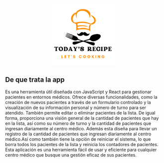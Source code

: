 <p align="center">
  <img height="200" src="https://github.com/fernando8alvarez/My-PI-Food/blob/main/client/src/components/image/Logo.png" />
</p>

## De que trata la app

Es una herramienta útil diseñada con JavaScript y React para gestionar pacientes en entornos médicos. Ofrece diversas funcionalidades, como la creación de nuevos pacientes a través de un formulario controlado y la visualización de su información personal y número de turno para ser atendido. También permite editar o eliminar pacientes de la lista. De igual forma, proporciona una visión general de la cantidad de pacientes que hay en la lista, así como su número de turno y la cantidad de pacientes que ingresan diariamente al centro médico. Además esta diseña para llevar un registro de la cantidad de pacientes que ingresan diariamente al centro médico.Así como también tiene la opción de reiniciar el sistema, lo que borra todos los pacientes de la lista y reinicia los contadores de pacientes. Esta aplicación es una herramienta fácil de usar y eficiente para cualquier centro médico que busque una gestión eficaz de sus pacientes.

